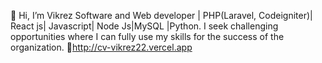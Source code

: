 👋 Hi, I’m Vikrez
Software and Web developer | PHP(Laravel, Codeigniter)| React js| Javascript| Node Js|MySQL |Python.
I seek challenging opportunities where I can fully use my skills for the success of the organization.
🔗http://cv-vikrez22.vercel.app

<!---
Vikrez22/Vikrez22 is a ✨ special ✨ repository because its `README.md` (this file) appears on your GitHub profile.
You can click the Preview link to take a look at your changes.
--->
